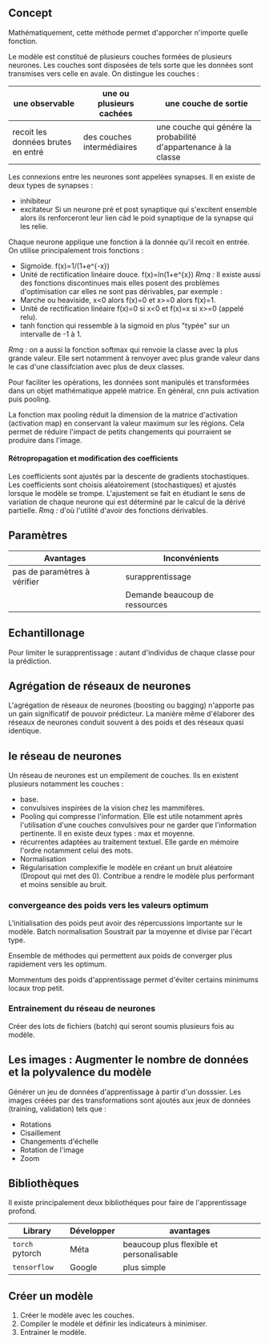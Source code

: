 ## Concept

Mathématiquement, cette méthode permet d'apporcher n'importe quelle fonction.

Le modèle est constitué de plusieurs couches formées de plusieurs neurones. Les couches sont disposées de tels sorte que les données sont transmises vers celle en avale. On distingue les couches :

| une observable | une ou plusieurs cachées | une couche de sortie |
|---|---|---|
| recoit les données brutes en entré | des couches intermédiaires | une couche qui génére la probabilité d'appartenance à la classe |

Les connexions entre les neurones sont appelées synapses. Il en existe de deux types de synapses : 
* inhibiteur
* excitateur
Si un neurone pré et post synaptique qui s'excitent ensemble alors ils renforceront leur lien càd le poid synaptique de la synapse qui les relie.

Chaque neurone applique une fonction à la donnée qu'il recoit en entrée. 
On utilise principalement trois fonctions :
* Sigmoïde. f(x)=1/(1+e^{-x})
* Unité de rectification linéaire douce. f(x)=ln(1+e^{x})
_Rmq :_ Il existe aussi des fonctions discontinues mais elles posent des problèmes d'optimisation car elles ne sont pas dérivables, par exemple :
* Marche ou heaviside, x<0 alors f(x)=0 et x>=0 alors f(x)=1.
* Unité de rectification linéaire f(x)=0 si x<0 et f(x)=x si x>=0 (appelé relu).
* tanh fonction qui ressemble à la sigmoid en plus "typée" sur un intervalle de -1 à 1. 

_Rmq :_ on a aussi la fonction softmax qui renvoie la classe avec la plus grande valeur. Elle sert notamment à renvoyer avec plus grande valeur dans le cas d'une classifciation avec plus de deux classes.

Pour faciliter les opérations, les données sont manipulés et transformées dans un objet mathématique appelé matrice.
En général, cnn puis activation puis pooling.

La fonction max pooling réduit la dimension de la matrice d'activation (activation map) en conservant la valeur maximum sur les régions.
Cela permet de réduire l'impact de petits changements qui pourraient se produire dans l'image.

#### Rétropropagation et modification des coefficients

Les coefficients sont ajustés par la descente de gradients stochastiques. Les coefficients sont choisis aléatoirement (stochastiques) et ajustés lorsque le modèle se trompe. L'ajustement se fait en étudiant le sens de variation de chaque neurone qui est déterminé par le calcul de la dérivé partielle. 
_Rmq :_ d'où l'utilité d'avoir des fonctions dérivables.

## Paramètres

| Avantages | Inconvénients |
|---|---|
| pas de paramètres à vérifier | surapprentissage |
| | Demande beaucoup de ressources|

## Echantillonage 

Pour limiter le surapprentissage : autant d'individus de chaque classe pour la prédiction.

## Agrégation de réseaux de neurones

L'agrégation de réseaux de neurones (boosting ou bagging) n'apporte pas un gain significatif de pouvoir prédicteur. La manière même d'élaborer des réseaux de neurones conduit souvent à des poids et des réseaux quasi identique.

## le réseau de neurones

Un réseau de neurones est un empilement de couches. Ils en existent plusieurs notamment les couches :
* base.
* convulsives inspirées de la vision chez les mammifères.
* Pooling qui compresse l'information. Elle est utile notamment après l'utilisation d'une couches convulsives pour ne garder que l'information pertinente. Il en existe deux types : max et moyenne.
* récurrentes adaptées au traitement textuel. Elle garde en mémoire l'ordre notamment celui des mots. 
* Normalisation
* Régularisation complexifie le modèle en créant un bruit aléatoire (Dropout qui met des 0). Contribue a rendre le modèle plus performant et moins sensible au bruit.

### convergeance des poids vers les valeurs optimum 


L'initialisation des poids peut avoir des répercussions importante sur le modèle.
Batch normalisation Soustrait par la moyenne et divise par l'écart type.

Ensemble de méthodes qui permettent aux poids de converger plus rapidement vers les optimum.

Mommentum des poids d'apprentissage permet d'éviter certains minimums locaux trop petit.

### Entrainement du réseau de neurones

Créer des lots de fichiers (batch) qui seront soumis plusieurs fois au modèle.

## Les images : Augmenter le nombre de données et la polyvalence du modèle

Générer un jeu de données d'apprentissage à partir d'un dosssier. Les images créées par des transformations sont ajoutés aux jeux de données (training, validation) tels que :
* Rotations
* Cisaillement
* Changements d'échelle
* Rotation de l'image
* Zoom

## Bibliothèques

Il existe principalement deux bibliothéques pour faire de l'apprentissage profond.

| Library | Développer | avantages |
|---|---|---|
| `torch` pytorch | Méta | beaucoup plus flexible et personalisable |
| `tensorflow` | Google  | plus simple |


## Créer un modèle

1. Créer le modèle avec les couches.
2. Compiler le modèle et définir les indicateurs à minimiser.
3. Entrainer le modèle.
